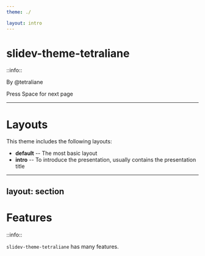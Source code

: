 ```yaml
---
theme: ./

layout: intro
---
```


# slidev-theme-tetraliane

::info::

By @tetraliane

<div class="pt-32 text-right">
  <span @click="$slidev.nav.next" class="px-2 p-1 rounded cursor-pointer hover:bg-white hover:bg-opacity-10">
    Press Space for next page <carbon:arrow-right class="inline"/>
  </span>
</div>

---

# Layouts

This theme includes the following layouts:

- **default** -- The most basic layout
- **intro** -- To introduce the presentation, usually contains the presentation title

---
layout: section
---

# Features

::info::

`slidev-theme-tetraliane` has many features.
